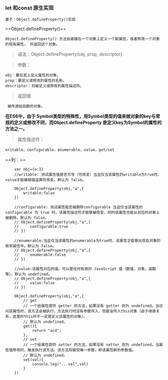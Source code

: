 ### let 和const 原生实现

    基于：Object.defineProperty()实现 
    
==Object.defineProperty()==

    Object.defineProperty() 方法会直接在一个对象上定义一个新属性，或者修改一个对象的现有属性， 并返回这个对象。

> 语法：Object.defineProperty(obj, prop, descriptor)

> 参数：


    obj：要在其上定义属性的对象。
    prop：要定义或修改的属性的名称。
    descriptor：将被定义或修改的属性描述符。

> 返回值

     被传递给函数的对象。
     
**在ES6中，由于 Symbol类型的特殊性，用Symbol类型的值来做对象的key与常规的定义或修改不同，而Object.defineProperty 是定义key为Symbol的属性的方法之一。**

>  属性描述符：


    writable，configurable，enumerable，value，get/set
    
==列：==
    
    
```
    var obj={a:1}
    //writable: 测试属性值是否可写（可改变）当且仅当该属性的writable为true时，value才能被赋值运算符改变。默认为 false。
    
    Object.defineProperty(obj,"a",{
        writable:false
    })
    
    //configurable: 测试属性能否被删除configurable 当且仅当该属性的 configurable 为 true 时，该属性描述符才能够被改变，同时该属性也能从对应的对象上被删除。默认为 false。
    // Object.defineProperty(obj,"a",{
    //     configurable:true
    // })
    
    //enumerable:当且仅当该属性的enumerable为true时，该属性才能够出现在对象的枚举属性中。默认为 false。
    // Object.defineProperty(obj,"a",{
    //     enumerable:false
    // })
    
    //value:该属性对应的值。可以是任何有效的 JavaScript 值（数值，对象，函数等）。默认为 undefined。
    // Object.defineProperty(obj,"a",{
    //     value:false
    // })
    
    Object.defineProperty(obj,"a",{
        // get
        // 一个给属性提供 getter 的方法，如果没有 getter 则为 undefined。当访问该属性时，该方法会被执行，方法执行时没有参数传入，但是会传入this对象（由于继承关系，这里的this并不一定是定义该属性的对象）。
        // 默认为 undefined。
        get(){
            return "acd";
        },
        // set
        // 一个给属性提供 setter 的方法，如果没有 setter 则为 undefined。当属性值修改时，触发执行该方法。该方法将接受唯一参数，即该属性新的参数值。
        // 默认为 undefined。
        set(val){
            console.log("...val",val)
        }
    })
```
